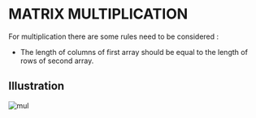 # MATRIX MULTIPLICATION
For multiplication there are some rules need to be considered : 
- The length of columns of first array should be equal to the length of rows of second array.

## Illustration
![mul](https://user-images.githubusercontent.com/89015461/187085288-d728c395-3f27-4919-8747-43b1ffbba645.png)
